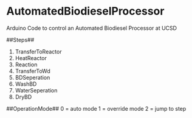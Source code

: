# AutomatedBiodieselProcessor
Arduino Code to control an Automated Biodiesel Processor at UCSD

##Steps##
1. TransferToReactor 
2. HeatReactor
3. Reaction
4. TransferToWd
5. BDSeperation 
6. WashBD
7. WaterSeperation
8. DryBD

##OperationMode##
0 = auto mode
1 = override mode
2 = jump to step
 
